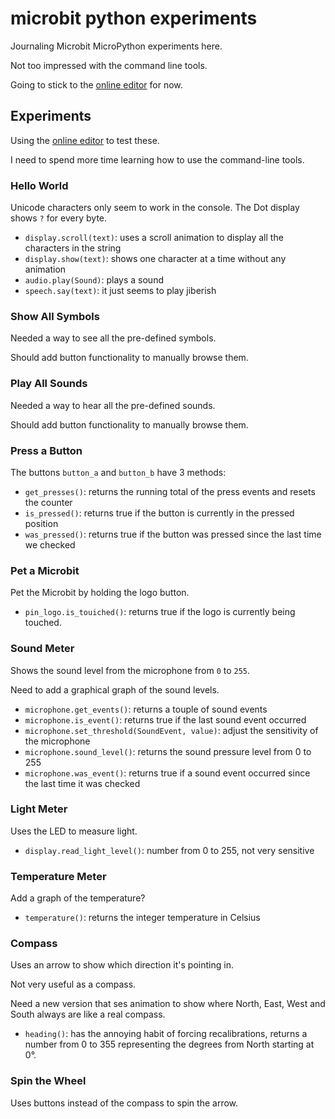 # microbit python experiments

Journaling Microbit MicroPython experiments here.

Not too impressed with the command line tools.

Going to stick to the [online editor](https://python.microbit.org/v/3) for now.

## Experiments

Using the [online editor](https://python.microbit.org/v/3) to test these.

I need to spend more time learning how to use the command-line tools.

### Hello World

Unicode characters only seem to work in the console.
The Dot display shows `?` for every byte.

- `display.scroll(text)`: uses a scroll animation to display all the characters in the string
- `display.show(text)`: shows one character at a time without any animation
- `audio.play(Sound)`: plays a sound
- `speech.say(text)`: it just seems to play jiberish

### Show All Symbols

Needed a way to see all the pre-defined symbols.

Should add button functionality to manually browse them.

### Play All Sounds

Needed a way to hear all the pre-defined sounds.

Should add button functionality to manually browse them.

### Press a Button

The buttons `button_a` and `button_b` have 3 methods:

- `get_presses()`: returns the running total of the press events and resets the counter
- `is_pressed()`: returns true if the button is currently in the pressed position
- `was_pressed()`: returns true if the button was pressed since the last time we checked

### Pet a Microbit

Pet the Microbit by holding the logo button.

- `pin_logo.is_touiched()`: returns true if the logo is currently being touched.

### Sound Meter

Shows the sound level from the microphone from `0` to `255`.

Need to add a graphical graph of the sound levels.

- `microphone.get_events()`: returns a touple of sound events
- `microphone.is_event()`: returns true if the last sound event occurred
- `microphone.set_threshold(SoundEvent, value)`: adjust the sensitivity of the microphone
- `microphone.sound_level()`: returns the sound pressure level from 0 to 255
- `microphone.was_event()`: returns true if a sound event occurred since the last time it was checked

### Light Meter

Uses the LED to measure light.

- `display.read_light_level()`: number from 0 to 255, not very sensitive

### Temperature Meter

Add a graph of the temperature?

- `temperature()`: returns the integer temperature in Celsius

### Compass

Uses an arrow to show which direction it's pointing in.

Not very useful as a compass.

Need a new version that ses animation to show where North, East, West and South always are like a real compass.

- `heading()`: has the annoying habit of forcing recalibrations, returns a number from 0 to 355 representing the degrees from North starting at 0°.

### Spin the Wheel

Uses buttons instead of the compass to spin the arrow.
